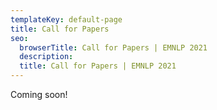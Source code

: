 ```yaml
---
templateKey: default-page
title: Call for Papers
seo:
  browserTitle: Call for Papers | EMNLP 2021
  description: 
  title: Call for Papers | EMNLP 2021
---
```


Coming soon!
